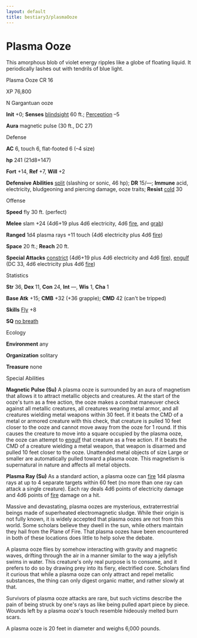 ```yaml
---
layout: default
title: bestiary3/plasmaOoze
---
```

# Plasma Ooze

This amorphous blob of violet energy ripples like a globe of floating liquid. It periodically lashes out with tendrils of blue light.

Plasma Ooze CR 16

XP 76,800

N Gargantuan ooze

**Init** +0; **Senses** [blindsight](monster_dir/universalMonsterRules#_blindsight) 60 ft.; [Perception](skills/perception#_perception) –5

**Aura** magnetic pulse (30 ft., DC 27)

Defense

**AC** 6, touch 6, flat-footed 6 (–4 size)

**hp** 241 (21d8+147)

**Fort** +14, **Ref** +7, **Will** +2

**Defensive Abilities** [split](monster_dir/universalMonsterRules#_split) (slashing or sonic, 46 hp); **DR** 15/—; **Immune** acid, electricity, bludgeoning and piercing damage, ooze traits; **Resist** [cold](monster_dir/creatureTypes#_cold-subtype) 30

Offense

**Speed** fly 30 ft. (perfect)

**Melee** slam +24 (4d6+19 plus 4d6 electricity, 4d6 [fire](monsters/creatureTypes#_fire-subtype), and [grab](monster_dir/universalMonsterRules#_grab))

**Ranged** 1d4 plasma rays +11 touch (4d6 electricity plus 4d6 [fire](monsters/creatureTypes#_fire-subtype))

**Space** 20 ft.; **Reach** 20 ft.

**Special Attacks** [constrict](monster_dir/universalMonsterRules#_constrict) (4d6+19 plus 4d6 electricity and 4d6 [fire](monsters/creatureTypes#_fire-subtype)), [engulf](monster_dir/universalMonsterRules#_engulf) (DC 33, 4d6 electricity plus 4d6 [fire](monsters/creatureTypes#_fire-subtype))

Statistics

**Str** 36, **Dex** 11, **Con** 24, **Int** —, **Wis** 1, **Cha** 1

**Base Atk** +15; **CMB** +32 (+36 grapple); **CMD** 42 (can't be tripped)

**Skills** [Fly](skill_dir/fly#_fly) +8

**SQ** [no breath](monsters/universalMonsterRules#_no-breath)

Ecology

**Environment** any

**Organization** solitary

**Treasure** none

Special Abilities

**Magnetic Pulse (Su)** A plasma ooze is surrounded by an aura of magnetism that allows it to attract metallic objects and creatures. At the start of the ooze's turn as a free action, the ooze makes a combat maneuver check against all metallic creatures, all creatures wearing metal armor, and all creatures wielding metal weapons within 30 feet. If it beats the CMD of a metal or armored creature with this check, that creature is pulled 10 feet closer to the ooze and cannot move away from the ooze for 1 round. If this causes the creature to move into a square occupied by the plasma ooze, the ooze can attempt to [engulf](monster_dir/universalMonsterRules#_engulf) that creature as a free action. If it beats the CMD of a creature wielding a metal weapon, that weapon is disarmed and pulled 10 feet closer to the ooze. Unattended metal objects of size Large or smaller are automatically pulled toward a plasma ooze. This magnetism is supernatural in nature and affects all metal objects.

**Plasma Ray (Su)** As a standard action, a plasma ooze can [fire](monsters/creatureTypes#_fire-subtype) 1d4 plasma rays at up to 4 separate targets within 60 feet (no more than one ray can attack a single creature). Each ray deals 4d6 points of electricity damage and 4d6 points of [fire](monster_dir/creatureTypes#_fire-subtype) damage on a hit.

Massive and devastating, plasma oozes are mysterious, extraterrestrial beings made of superheated electromagnetic sludge. While their origin is not fully known, it is widely accepted that plasma oozes are not from this world. Some scholars believe they dwell in the sun, while others maintain they hail from the Plane of Fire. That plasma oozes have been encountered in both of these locations does little to help solve the debate.

A plasma ooze flies by somehow interacting with gravity and magnetic waves, drifting through the air in a manner similar to the way a jellyfish swims in water. This creature's only real purpose is to consume, and it prefers to do so by drawing prey into its fiery, electrified core. Scholars find it curious that while a plasma ooze can only attract and repel metallic substances, the thing can only digest organic matter, and rather slowly at that.

Survivors of plasma ooze attacks are rare, but such victims describe the pain of being struck by one's rays as like being pulled apart piece by piece. Wounds left by a plasma ooze's touch resemble hideously melted burn scars.

A plasma ooze is 20 feet in diameter and weighs 6,000 pounds.

